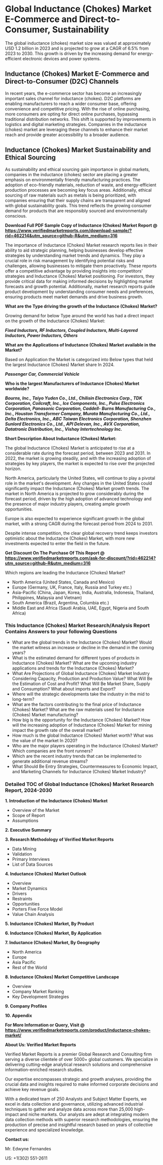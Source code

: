 <h1>Global Inductance (Chokes) Market E-Commerce and Direct-to-Consumer, Sustainability</h1><p class=""><p>The global inductance (chokes) market size was valued at approximately USD 1.2 billion in 2023 and is projected to grow at a CAGR of 6.5% from 2023 to 2030. This growth is driven by the increasing demand for energy-efficient electronic devices and power systems.</p><h2>Inductance (Chokes) Market E-Commerce and Direct-to-Consumer (D2C) Channels</h2><p>In recent years, the e-commerce sector has become an increasingly important sales channel for inductance (chokes). D2C platforms are enabling manufacturers to reach a wider consumer base, offering convenience and competitive pricing. With the rise of online purchasing, more consumers are opting for direct online purchases, bypassing traditional distribution networks. This shift is supported by improvements in logistics and digital marketing strategies. Companies in the inductance (chokes) market are leveraging these channels to enhance their market reach and provide greater accessibility to a broader audience.</p><h2>Inductance (Chokes) Market Sustainability and Ethical Sourcing</h2><p>As sustainability and ethical sourcing gain importance in global markets, companies in the inductance (chokes) sector are placing a greater emphasis on environmentally friendly manufacturing practices. The adoption of eco-friendly materials, reduction of waste, and energy-efficient production processes are becoming key focus areas. Additionally, ethical sourcing of raw materials such as metals is being prioritized, with companies ensuring that their supply chains are transparent and aligned with global sustainability goals. This trend reflects the growing consumer demand for products that are responsibly sourced and environmentally conscious.</p></p><p class=""><strong>Download Full PDF Sample Copy of Inductance (Chokes) Market Report @ <a href="https://www.verifiedmarketreports.com/download-sample/?rid=462214&utm_source=github-R&utm_medium=316" target="_blank">https://www.verifiedmarketreports.com/download-sample/?rid=462214&utm_source=github-R&utm_medium=316</a></strong></p><p>The importance of&nbsp;Inductance (Chokes) Market research reports lies in their ability to aid strategic planning, helping businesses develop effective strategies by understanding market trends and dynamics. They play a crucial role in risk management by identifying potential risks and challenges, allowing businesses to mitigate them proactively. These reports offer a competitive advantage by providing insights into competitors' strategies and Inductance (Chokes) Market positioning. For investors, they provide critical data for making informed decisions by highlighting market forecasts and growth potential. Additionally, market research reports guide product development by understanding consumer needs and preferences, ensuring products meet market demands and drive business growth.</p><p><strong>What are the&nbsp;Type driving the growth of the Inductance (Chokes) Market?</strong></p><p id="" class="">Growing demand for below Type around the world has had a direct impact on the growth of the Inductance (Chokes) Market:</p><p class=""><em><strong>Fixed Inductors, RF Inductors, Coupled Inductors, Multi-Layered Inductors, Power Inductors, Others</strong></em></p><p class=""><strong>What are the&nbsp;Applications&nbsp;of Inductance (Chokes) Market available in the Market?</strong></p><p id="" class="">Based on Application the Market is categorized into Below types that held the largest Inductance (Chokes) Market share In 2024.</p><p class=""><em><strong>Passenger Car, Commercial Vehicle</strong></em></p><p class=""><strong>Who is the largest Manufacturers of Inductance (Chokes) Market worldwide?</strong></p><p><em><strong>Bourns, Inc., Taiyo Yuden Co., Ltd., Chilisin Electronics Corp., TDK Corporation, Coilcraft, Inc., Ice Components, Inc., Pulse Electronics Corporation, Panasonic Corporation, Caddell- Burns Manufacturing Co., Inc., Houston Transformer Company, Murata Manufacturing Co., Ltd., Delta Electronics, Inc., ABC Taiwan Electronics Corporation, Shenzhen Sunlord Electronics Co., Ltd., API Delevan, Inc., AVX Corporation, Datatronic Distribution, Inc., Vishay Intertechnology Inc.</strong></em></p><p id="" class=""><strong>Short Description About Inductance (Chokes) Market:</strong></p><p>The global Inductance (Chokes) Market is anticipated to rise at a considerable rate during the forecast period, between 2023 and 2031. In 2022, the market is growing steadily, and with the increasing adoption of strategies by key players, the market is expected to rise over the projected horizon.</p><p>North America, particularly the United States, will continue to play a pivotal role in the market's development. Any changes in the United States could significantly impact the Inductance (Chokes) Market growth trends. The market in North America is projected to grow considerably during the forecast period, driven by the high adoption of advanced technology and the presence of major industry players, creating ample growth opportunities.</p><p>Europe is also expected to experience significant growth in the global market, with a strong CAGR during the forecast period from 2024 to 2031.</p><p>Despite intense competition, the clear global recovery trend keeps investors optimistic about the Inductance (Chokes) Market, with more new investments expected to enter the field in the future.</p><p id="" class=""><strong>Get Discount On The Purchase Of This Report @ <a href="https://www.verifiedmarketreports.com/ask-for-discount/?rid=462214?utm_source=github-R&utm_medium=316" target="_blank">https://www.verifiedmarketreports.com/ask-for-discount/?rid=462214?utm_source=github-R&utm_medium=316</a></strong></p><p class="">Which regions are leading the Inductance (Chokes) Market?</p><ul><li>North America (United States, Canada and Mexico)</li><li>Europe (Germany, UK, France, Italy, Russia and Turkey etc.)</li><li>Asia-Pacific (China, Japan, Korea, India, Australia, Indonesia, Thailand, Philippines, Malaysia and Vietnam)</li><li>South America (Brazil, Argentina, Columbia etc.)</li><li>Middle East and Africa (Saudi Arabia, UAE, Egypt, Nigeria and South Africa)</li></ul><h3 id="" class="">This Inductance (Chokes) Market Research/Analysis Report Contains Answers to your following Questions</h3><ul><li>What are the global trends in the Inductance (Chokes) Market? Would the market witness an increase or decline in the demand in the coming years?</li><li>What is the estimated demand for different types of products in Inductance (Chokes) Market? What are the upcoming industry applications and trends for the Inductance (Chokes) Market?</li><li>What Are Projections of Global Inductance (Chokes) Market Industry Considering Capacity, Production and Production Value? What Will Be the Estimation of Cost and Profit? What Will Be Market Share, Supply and Consumption? What about imports and Export?</li><li>Where will the strategic developments take the industry in the mid to long-term?</li><li>What are the factors contributing to the final price of Inductance (Chokes) Market? What are the raw materials used for Inductance (Chokes) Market manufacturing?</li><li>How big is the opportunity for the Inductance (Chokes) Market? How will the increasing adoption of Inductance (Chokes) Market for mining impact the growth rate of the overall market?</li><li>How much is the global Inductance (Chokes) Market worth? What was the value of the market In 2020?</li><li>Who are the major players operating in the Inductance (Chokes) Market? Which companies are the front runners?</li><li>Which are the recent industry trends that can be implemented to generate additional revenue streams?</li><li>What Should Be Entry Strategies, Countermeasures to Economic Impact, and Marketing Channels for Inductance (Chokes) Market Industry?</li></ul><h3 id="" class="">Detailed TOC of Global Inductance (Chokes) Market Research Report, 2024-2030</h3><p id="" class=""><strong>1. Introduction of the Inductance (Chokes) Market</strong></p><ul><li>Overview of the Market</li><li>Scope of Report</li><li>Assumptions</li></ul><p id="" class=""><strong>2. Executive Summary</strong></p><p id="" class=""><strong>3. Research Methodology of Verified Market Reports</strong></p><ul><li>Data Mining</li><li>Validation</li><li>Primary Interviews</li><li>List of Data Sources</li></ul><p id="" class=""><strong>4. Inductance (Chokes) Market Outlook</strong></p><ul><li>Overview</li><li>Market Dynamics</li><li>Drivers</li><li>Restraints</li><li>Opportunities</li><li>Porters Five Force Model</li><li>Value Chain Analysis</li></ul><p id="" class=""><strong>5. Inductance (Chokes) Market, By Product</strong></p><p id="" class=""><strong>6. Inductance (Chokes) Market, By Application</strong></p><p id="" class=""><strong>7. Inductance (Chokes) Market, By Geography</strong></p><ul><li>North America</li><li>Europe</li><li>Asia Pacific</li><li>Rest of the World</li></ul><p id="" class=""><strong>8. Inductance (Chokes) Market Competitive Landscape</strong></p><ul><li>Overview</li><li>Company Market Ranking</li><li>Key Development Strategies</li></ul><p id="" class=""><strong>9. Company Profiles</strong></p><p id="" class=""><strong>10. Appendix</strong></p><p id="" class=""><strong>For More Information or Query, Visit @ <a href="https://www.verifiedmarketreports.com/product/inductance-chokes-market/" target="_blank">https://www.verifiedmarketreports.com/product/inductance-chokes-market/</a></strong></p><p id="" class=""><strong>About Us: Verified Market Reports</strong></p><p id="" class="">Verified Market Reports is a premier Global Research and Consulting firm serving a diverse clientele of over 5000+ global customers. We specialize in delivering cutting-edge analytical research solutions and comprehensive information-enriched research studies.</p><p id="" class="">Our expertise encompasses strategic and growth analyses, providing the crucial data and insights required to make informed corporate decisions and achieve key revenue goals.</p><p id="" class="">With a dedicated team of 250 Analysts and Subject Matter Experts, we excel in data collection and governance, utilizing advanced industrial techniques to gather and analyze data across more than 25,000 high-impact and niche markets. Our analysts are adept at integrating modern data collection methods with superior research methodologies, ensuring the production of precise and insightful research based on years of collective experience and specialized knowledge.</p><p id="" class=""><strong>Contact us:</strong></p><p id="" class="">Mr. Edwyne Fernandes</p><p id="" class="">US: +1(302) 551-2611</p>